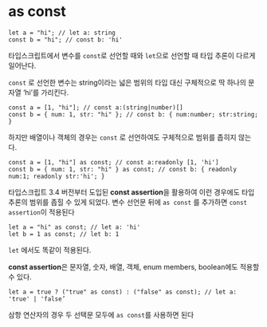 # as const

```tsx
let a = "hi"; // let a: string
const b = "hi"; // const b: 'hi'
```

타입스크립트에서 변수를 `const`로 선언할 때와 `let`으로 선언할 때 타입 추론이 다르게 일어난다.

`const` 로 선언한 변수는 string이라는 넓은 범위의 타입 대신 구체적으로 딱 하나의 문자열 ‘hi’를 가리킨다.

```tsx
const a = [1, "hi"]; // const a:(string|number)[]
const b = { num: 1, str: "hi" }; // const b: { num:number; str:string; }
```

하지만 배열이나 객체의 경우는 `const` 로 선언하여도 구체적으로 범위를 좁히지 않는다.

```tsx
const a = [1, "hi"] as const; // const a:readonly [1, 'hi']
const b = { num: 1, str: "hi" } as const; // const b: { readonly num:1; readonly str:'hi'; }
```

타입스크립트 3.4 버전부터 도입된 **const assertion**을 활용하여 이런 경우에도 타입 추론의 범위를 좁힐 수 있게 되었다. 변수 선언문 뒤에 `as const` 를 추가하면 `const assertion`이 적용된다

```tsx
let a = "hi" as const; // let a: 'hi'
let b = 1 as const; // let b: 1
```

`let` 에서도 똑같이 적용된다.

**const assertion**은 문자열, 숫자, 배열, 객체, enum members, boolean에도 적용할 수 있다.

```tsx
let a = true ? ("true" as const) : ("false" as const); // let a: 'true' | 'false’
```

삼항 연산자의 경우 두 선택문 모두에 `as const`를 사용하면 된다
